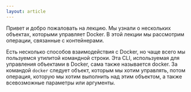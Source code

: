 ```yaml
---
layout: article
---
```

Привет и добро пожаловать на лекцию. Мы узнали о нескольких объектах, которыми управляет Docker. В этой лекции мы рассмотрим операции, связанные с контейнерами.

Есть несколько способов взаимодействия с Docker, но чаще всего мы пользуемся утилитой командной строки. Эта CLI, используемая для управления объектами в Docker, сама также называется docker. За командой `docker` следует объект, которым мы хотим управлять, потом операция, которую мы хотим выполнить над этим объектом, а также всевозможные параметры или аргументы.
